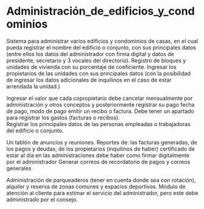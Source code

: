 # Administración_de_edificios_y_condominios
Sistema para administrar varios edificios y condominios de casas, en el cual pueda registrar el nombre del edificio o conjunto, con sus principales datos (entre ellos los datos del administrador con firma digital y datos de presidente, 
secretario y 3 vocales del directorio). 
Registro de bloques y unidades de vivienda con su porcentaje de coeficiente. 
Ingresar los propietarios de las unidades con sus principales datos (con la posibilidad de ingresar los datos adicionales de inquilinos en el caso de estar arrendada la unidad.)

Ingresar el valor que cada copropietario debe cancelar mensualmente por administración y otros conceptos y posteriormente registrar su pago 
fecha de pago, modo de pago
emitir un recibo o factura. 
Debe tener un apartado para registrar los gastos (facturas o recibos).  
Registrar los principales datos de las personas empleadas o trabajadoras del edificio o conjunto.

Un tablón de anuncios y reuniones. Reportes de: 
las facturas generadas, de los pagos y deudas, de los propietarios (inquilinos de haber)
certificado de estar al día en las administraciones 
debe haber como firmar digitalmente por el administrador
Generar correos de recordatorio de pagos y correos generales

Administración de parqueaderos (tener en cuenta donde sea con rotación), alquiler y reserva de zonas comunes y espacios deportivos.
Módulo de atención al cliente para estimar el servicio del administrador, pero este debe administrado por el consejo.
